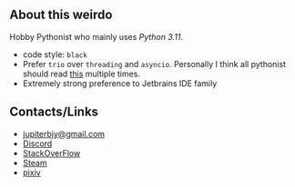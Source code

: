 ## About this weirdo

Hobby Pythonist who mainly uses _Python 3.11_.

- code style: `black`
- Prefer `trio` over `threading` and `asyncio`. Personally I think all pythonist should read [this](https://vorpus.org/blog/some-thoughts-on-asynchronous-api-design-in-a-post-asyncawait-world/) multiple times.
- Extremely strong preference to Jetbrains IDE family

## Contacts/Links

- jupiterbjy@gmail.com
- [Discord](https://discordapp.com/users/426701488283189249)
- [StackOverFlow](https://stackoverflow.com/users/10909029/jupiterbjy)
- [Steam](https://steamcommunity.com/id/jupiterbjy)
- [pixiv](https://www.pixiv.net/users/13823148)

<!--
**jupiterbjy/jupiterbjy** is a ✨ _special_ ✨ repository because its `README.md` (this file) appears on your GitHub profile.

Here are some ideas to get you started:

- 🔭 I’m currently working on ...
- 🌱 I’m currently learning ...
- 👯 I’m looking to collaborate on ...
- 🤔 I’m looking for help with ...
- 💬 Ask me about ...
- 📫 How to reach me: ...
- 😄 Pronouns: ...
- ⚡ Fun fact: ...
-->

